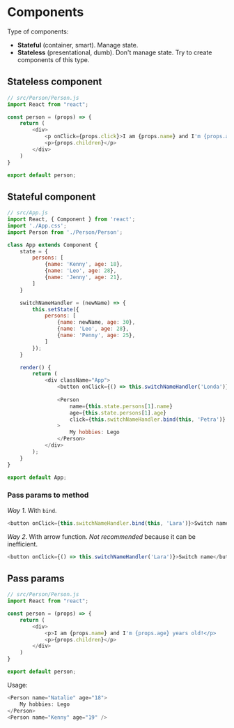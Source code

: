# Components

Type of components:

- **Stateful** (container, smart). Manage state.
- **Stateless** (presentational, dumb). Don't manage state. Try to create components of this type.

## Stateless component

```js
// src/Person/Person.js
import React from "react";

const person = (props) => {
    return (
        <div>
            <p onClick={props.click}>I am {props.name} and I'm {props.age} years old!</p>
            <p>{props.children}</p>
        </div>
    )
}

export default person;
```

## Stateful component

```js
// src/App.js
import React, { Component } from 'react';
import './App.css';
import Person from './Person/Person';

class App extends Component {
    state = {
        persons: [
            {name: 'Kenny', age: 18},
            {name: 'Leo', age: 28},
            {name: 'Jenny', age: 21},
        ]
    }

    switchNameHandler = (newName) => {
        this.setState({
            persons: [
                {name: newName, age: 30},
                {name: 'Leo', age: 28},
                {name: 'Penny', age: 25},
            ]
        });
    }

    render() {
        return (
            <div className="App">
                <button onClick={() => this.switchNameHandler('Londa')}>Switch name</button>
                
                <Person
                    name={this.state.persons[1].name}
                    age={this.state.persons[1].age}
                    click={this.switchNameHandler.bind(this, 'Petra')}
                >
                    My hobbies: Lego
                </Person>
            </div>
        );
    }
}

export default App;
```

### Pass params to method


*Way 1*. With `bind`.

```js
<button onClick={this.switchNameHandler.bind(this, 'Lara')}>Switch name</button>
```

*Way 2*. With arrow function. *Not recommended* because it can be inefficient.

```js
<button onClick={() => this.switchNameHandler('Lara')}>Switch name</button>
```


## Pass params

```js
// src/Person/Person.js
import React from "react";

const person = (props) => {
    return (
        <div>
            <p>I am {props.name} and I'm {props.age} years old!</p>
            <p>{props.children}</p>
        </div>
    )
}

export default person;
```

Usage:

```js
<Person name="Natalie" age="18">
    My hobbies: Lego
</Person>
<Person name="Kenny" age="19" />
```
